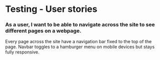 # Testing - User stories

### As a user, I want to be able to navigate across the site to see different pages on a webpage.

Every page across the site have a navigation bar fixed to the top of the page. Navbar toggles to a hamburger menu on mobile devices but stays fully responsive. 


